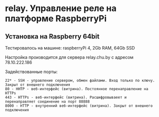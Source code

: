 # relay. Управление реле на платформе RaspberryPi

## Установка на Raspberry 64bit

Тестировалось на машине: raspberryPi 4, 2Gb RAM, 64Gb SSD

Настройка производится для сервера relay.chu.by с адресом 78.10.222.186

Задействованные порты:

```
22* - SSH - управление сервером, обмен файлами. Вход только по ключу. Закрыт от внешнего подключения
80 - HHTP - веб-интерфейс (витрина). Постоянное перенаправление на HTTPs
443 - HTTPs - веб-интерфейс (витрина). Расшифровываеет и перенаправляет соединение на порт 88888
8000 - HTTP - внутренний веб-интерфейс (витрина). Закрыт от внешнего подключения
```
